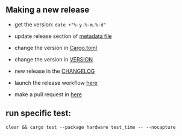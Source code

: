 ## Making a new release

- get the version: `date +"%-y.%-m.%-d"`
- update release section of [metadata file](./res/linux/metainfo.xml)
- change the version in [Cargo.toml](./Cargo.toml)
- change the version in [VERSION](./VERSION)
- new release in the [CHANGELOG](./CHANGELOG.md)
- launch the release workflow [here](https://github.com/wiiznokes/fan-control/actions/workflows/release.yml)


- make a pull request in [here](https://github.com/flathub/io.github.wiiznokes.fan-control)

## run specific test:

```
clear && cargo test --package hardware test_time -- --nocapture
```
